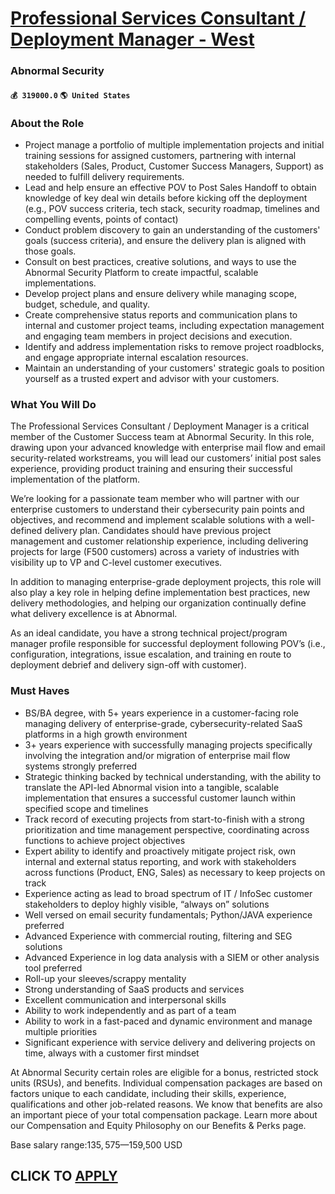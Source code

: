 # [Professional Services Consultant / Deployment Manager - West](https://www.remotewlb.com/apply/professional-services-consultant-deployment-manager-west)  
### Abnormal Security  
#### `💰 319000.0` `🌎 United States`  

### **About the Role**

  * Project manage a portfolio of multiple implementation projects and initial training sessions for assigned customers, partnering with internal stakeholders (Sales, Product, Customer Success Managers, Support) as needed to fulfill delivery requirements.
  * Lead and help ensure an effective POV to Post Sales Handoff to obtain knowledge of key deal win details before kicking off the deployment (e.g., POV success criteria, tech stack, security roadmap, timelines and compelling events, points of contact)
  * Conduct problem discovery to gain an understanding of the customers' goals (success criteria), and ensure the delivery plan is aligned with those goals.
  * Consult on best practices, creative solutions, and ways to use the Abnormal Security Platform to create impactful, scalable implementations.
  * Develop project plans and ensure delivery while managing scope, budget, schedule, and quality.
  * Create comprehensive status reports and communication plans to internal and customer project teams, including expectation management and engaging team members in project decisions and execution.
  * Identify and address implementation risks to remove project roadblocks, and engage appropriate internal escalation resources.
  * Maintain an understanding of your customers' strategic goals to position yourself as a trusted expert and advisor with your customers.

###  **What You Will Do**

The Professional Services Consultant / Deployment Manager is a critical member of the Customer Success team at Abnormal Security. In this role, drawing upon your advanced knowledge with enterprise mail flow and email security-related workstreams, you will lead our customers’ initial post sales experience, providing product training and ensuring their successful implementation of the platform.

We’re looking for a passionate team member who will partner with our enterprise customers to understand their cybersecurity pain points and objectives, and recommend and implement scalable solutions with a well-defined delivery plan. Candidates should have previous project management and customer relationship experience, including delivering projects for large (F500 customers) across a variety of industries with visibility up to VP and C-level customer executives.

In addition to managing enterprise-grade deployment projects, this role will also play a key role in helping define implementation best practices, new delivery methodologies, and helping our organization continually define what delivery excellence is at Abnormal.

As an ideal candidate, you have a strong technical project/program manager profile responsible for successful deployment following POV’s (i.e., configuration, integrations, issue escalation, and training en route to deployment debrief and delivery sign-off with customer).

### **Must Haves**

  * BS/BA degree, with 5+ years experience in a customer-facing role managing delivery of enterprise-grade, cybersecurity-related SaaS platforms in a high growth environment
  * 3+ years experience with successfully managing projects specifically involving the integration and/or migration of enterprise mail flow systems strongly preferred
  * Strategic thinking backed by technical understanding, with the ability to translate the API-led Abnormal vision into a tangible, scalable implementation that ensures a successful customer launch within specified scope and timelines
  * Track record of executing projects from start-to-finish with a strong prioritization and time management perspective, coordinating across functions to achieve project objectives
  * Expert ability to identify and proactively mitigate project risk, own internal and external status reporting, and work with stakeholders across functions (Product, ENG, Sales) as necessary to keep projects on track
  * Experience acting as lead to broad spectrum of IT / InfoSec customer stakeholders to deploy highly visible, “always on” solutions
  * Well versed on email security fundamentals; Python/JAVA experience preferred
  * Advanced Experience with commercial routing, filtering and SEG solutions
  * Advanced Experience in log data analysis with a SIEM or other analysis tool preferred
  * Roll-up your sleeves/scrappy mentality
  * Strong understanding of SaaS products and services
  * Excellent communication and interpersonal skills
  * Ability to work independently and as part of a team
  * Ability to work in a fast-paced and dynamic environment and manage multiple priorities
  * Significant experience with service delivery and delivering projects on time, always with a customer first mindset

At Abnormal Security certain roles are eligible for a bonus, restricted stock units (RSUs), and benefits. Individual compensation packages are based on factors unique to each candidate, including their skills, experience, qualifications and other job-related reasons. We know that benefits are also an important piece of your total compensation package. Learn more about our Compensation and Equity Philosophy on our Benefits & Perks page.

Base salary range:$135,575—$159,500 USD  
## CLICK TO [APPLY](https://www.remotewlb.com/apply/professional-services-consultant-deployment-manager-west)

